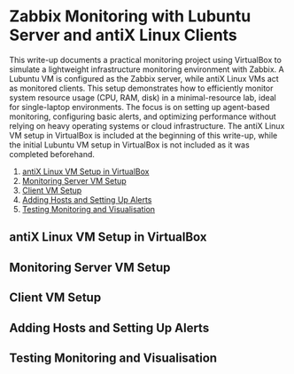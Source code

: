 # Zabbix Monitoring with Lubuntu Server and antiX Linux Clients

This write-up documents a practical monitoring project using VirtualBox to simulate a lightweight infrastructure monitoring environment with Zabbix. A Lubuntu VM is configured as the Zabbix server, while antiX Linux VMs act as monitored clients. This setup demonstrates how to efficiently monitor system resource usage (CPU, RAM, disk) in a minimal-resource lab, ideal for single-laptop environments. The focus is on setting up agent-based monitoring, configuring basic alerts, and optimizing performance without relying on heavy operating systems or cloud infrastructure. The antiX Linux VM setup in VirtualBox is included at the beginning of this write-up, while the initial Lubuntu VM setup in VirtualBox is not included as it was completed beforehand.


1. [antiX Linux VM Setup in VirtualBox]()
2. [Monitoring Server VM Setup]()
3. [Client VM Setup]()
4. [Adding Hosts and Setting Up Alerts]()
5. [Testing Monitoring and Visualisation]()


## antiX Linux VM Setup in VirtualBox



## Monitoring Server VM Setup



## Client VM Setup



## Adding Hosts and Setting Up Alerts



## Testing Monitoring and Visualisation
